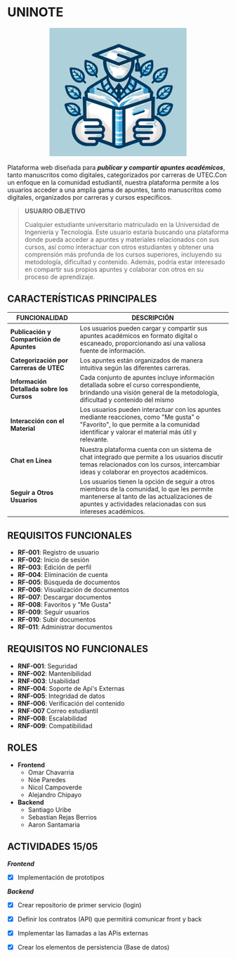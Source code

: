 # UNINOTE
<p align="center">
  <img src="UNINOTE.png" alt="UNINOTE">
</p>

Plataforma web diseñada para ***publicar y compartir apuntes académicos***, tanto manuscritos como digitales, categorizados por carreras de UTEC.Con un enfoque en la comunidad estudiantil, nuestra plataforma permite a los usuarios acceder a una amplia gama de apuntes, tanto manuscritos como digitales, organizados por carreras y cursos específicos.


> **USUARIO OBJETIVO**
> 
> Cualquier estudiante universitario matriculado en la Universidad de Ingeniería y Tecnología. Este usuario estaría buscando una plataforma donde pueda acceder a apuntes y materiales relacionados 
con sus cursos, así como interactuar con otros estudiantes y obtener una comprensión más profunda de los cursos superiores, incluyendo su metodología, dificultad y contenido. 
Además, podría estar interesado en compartir sus propios apuntes y colaborar con otros en su proceso de aprendizaje.

## CARACTERÍSTICAS PRINCIPALES  

| FUNCIONALIDAD                         | DESCRIPCIÓN                                                                                                                                           |
|----------------------------------------|-----------------------------------------------------------------------------------------------------------------------------------------------------------|
| **Publicación y Compartición de Apuntes** | Los usuarios pueden cargar y compartir sus apuntes académicos en formato digital o escaneado, proporcionando así una valiosa fuente de información.    |
| **Categorización por Carreras de UTEC**   | Los apuntes están organizados de manera intuitiva según las diferentes carreras.                         |
| **Información Detallada sobre los Cursos** | Cada conjunto de apuntes incluye información detallada sobre el curso correspondiente, brindando una visión general de la metodología, dificultad y contenido del mismo|
| **Interacción con el Material**          | Los usuarios pueden interactuar con los apuntes mediante reacciones, como "Me gusta" o "Favorito", lo que permite a la comunidad identificar y valorar el material más útil y relevante. |
| **Chat en Línea**                          | Nuestra plataforma cuenta con un sistema de chat integrado que permite a los usuarios discutir temas relacionados con los cursos, intercambiar ideas y colaborar en proyectos académicos. |
| **Seguir a Otros Usuarios**                | Los usuarios tienen la opción de seguir a otros miembros de la comunidad, lo que les permite mantenerse al tanto de las actualizaciones de apuntes y actividades relacionadas con sus intereses académicos. |

## REQUISITOS FUNCIONALES
* **RF-001**: Registro de usuario
* **RF-002**: Inicio de sesión
* **RF-003**: Edición de perfil
* **RF-004**: Eliminación de cuenta
* **RF-005**: Búsqueda de documentos
* **RF-006**: Visualización de documentos
* **RF-007**: Descargar documentos
* **RF-008**: Favoritos y "Me Gusta"
* **RF-009**: Seguir usuarios
* **RF-010**: Subir documentos
* **RF-011**: Administrar documentos

## REQUISITOS NO FUNCIONALES
* **RNF-001**: Seguridad
* **RNF-002**: Mantenibilidad
* **RNF-003**: Usabilidad
* **RNF-004**: Soporte de Api's Externas
* **RNF-005**: Integridad de datos
* **RNF-006**: Verificación del contenido
* **RNF-007**  Correo estudiantil
* **RNF-008**: Escalabilidad
* **RNF-009**: Compatibilidad

## ROLES
* **Frontend**
  - Omar Chavarria       
  - Nóe Paredes
  - Nicol Campoverde
  - Alejandro Chipayo
* **Backend**
  - Santiago Uribe
  - Sebastian Rejas Berrios
  - Aaron Santamaria

## ACTIVIDADES 15/05

***Frontend***
- [x] Implementación de prototipos

***Backend***
- [x] Crear repositorio de primer servicio (login)
- [x] Definir los contratos (API) que permitirá comunicar front y back
- [x] Implementar las llamadas a las APis externas
- [x] Crear los elementos de persistencia (Base de datos)
























